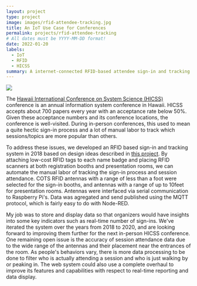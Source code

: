 ```yaml
---
layout: project
type: project
image: images/rfid-attendee-tracking.jpg
title: An IoT Use Case for Conferences
permalink: projects/rfid-attendee-tracking
# All dates must be YYYY-MM-DD format!
date: 2022-01-20
labels:
  - IoT
  - RFID
  - HICSS
summary: A internet-connected RFID-based attendee sign-in and tracking system.
---
```


<img class="ui medium left floated image" src="../images/rfid-attendee-tracking.jpg">

The [Hawaii International Conference on System Science (HICSS)](https://hicss.hawaii.edu) conference is an annual information system conference in Hawaii. HICSS accepts about 700 papers every year with an acceptance rate below 50%. Given these acceptance numbers and its conference locations, the conference is well-visited. During in-person conferences, this used to mean a quite hectic sign-in process and a lot of manual labor to track which sessions/topics are more popular than others. 

To address these issues, we developed an RFID based sign-in and tracking system in 2018 based on design ideas described in [this project](./iot-application-development). By attaching low-cost RFID tags to each name badge and placing RFID scanners at both registration booths and presentation rooms, we can automate the manual labor of tracking the sign-in process and session attendance. COTS RFID antennas with a range of less than a foot were selected for the sign-in booths, and antennas with a range of up to 10feet for presentation rooms. Antennas were interfaced via serial communication to Raspberry Pi's. Data was agregated and send published using the MQTT protocol, which is fairly easy to do with Node-RED.  

My job was to store and display data so that organizers would have insights into some key indicators such as real-time number of sign-ins. We've iterated the system over the years from 2018 to 2020, and are looking forward to improving them further for the next in-person HICSS conference. One remaining open issue is the accuracy of session attendance data due to the wide range of the antennas and their placement near the entrances of the room. As people's behaviors vary, there is more data processing to be done to filter who is actually attending a session and who is just walking by or peaking in. The web system could also use a complete overhaul to improve its features and capabilities with respect to real-time reporting and data display.
